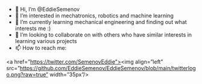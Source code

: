 - 👋 Hi, I’m @EddieSemenov
- 👀 I’m interested in mechatronics, robotics and machine learning
- 🌱 I’m currently learning mechanical engineering and finding out what interests me :)
- 💞️ I’m looking to collaborate on with others who have similar interests in learning various projects
- 📫 How to reach me:

<a href=”https://twitter.com/SemenovEddie"><img align=”left” src=”https://github.com/EddieSemenov/EddieSemenov/blob/main/twitterlogo.png?raw=true” width=”35px”/></a>
